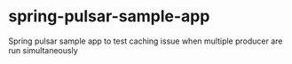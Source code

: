 # spring-pulsar-sample-app
Spring pulsar sample app to test caching issue when multiple producer are run simultaneously
